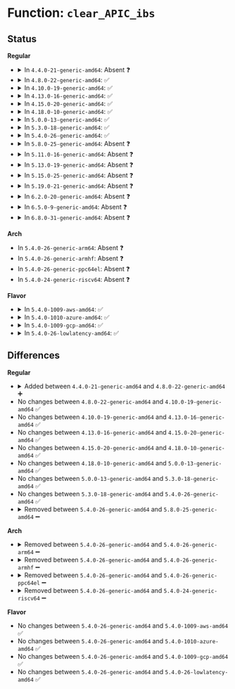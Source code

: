 # Function: <code>clear_APIC_ibs</code>

## Status
<b>Regular</b>
<ul>
<li>
<details>
<summary>In <code>4.4.0-21-generic-amd64</code>: Absent ❓</summary>

```json
{
  "name": "clear_APIC_ibs",
  "collision_type": "Unique Static",
  "inline_type": "Selective",
  "funcs": [
    {
      "addr": 18446744071578883824,
      "name": "clear_APIC_ibs",
      "external": false,
      "loc": "arch/x86/events/amd/ibs.c:872",
      "file": "arch/x86/events/amd/ibs.c",
      "inline": "not declared, inlined",
      "caller_inline": [],
      "caller_func": [
        "arch/x86/events/amd/ibs.c:perf_ibs_suspend",
        "arch/x86/events/amd/ibs.c:perf_ibs_cpu_notifier"
      ]
    }
  ],
  "symbols": [
    {
      "addr": 18446744071578883824,
      "name": "clear_APIC_ibs.isra.6",
      "section": ".text",
      "bind": "STB_LOCAL",
      "size": 90
    }
  ]
}
```
</details>
</li>
<li>
<details>
<summary>In <code>4.8.0-22-generic-amd64</code>: ✅</summary>

```c
void clear_APIC_ibs()
```

```json
{
  "name": "clear_APIC_ibs",
  "collision_type": "Unique Static",
  "inline_type": "No",
  "funcs": [
    {
      "addr": 18446744071578882960,
      "name": "clear_APIC_ibs",
      "external": false,
      "loc": "arch/x86/events/amd/ibs.c:939",
      "file": "arch/x86/events/amd/ibs.c",
      "inline": "seen, unknown",
      "caller_inline": [],
      "caller_func": [
        "arch/x86/events/amd/ibs.c:x86_pmu_amd_ibs_dying_cpu",
        "arch/x86/events/amd/ibs.c:perf_ibs_suspend"
      ]
    }
  ],
  "symbols": [
    {
      "addr": 18446744071578882960,
      "name": "clear_APIC_ibs",
      "section": ".text",
      "bind": "STB_LOCAL",
      "size": 47
    }
  ]
}
```
</details>
</li>
<li>
<details>
<summary>In <code>4.10.0-19-generic-amd64</code>: ✅</summary>

```c
void clear_APIC_ibs()
```

```json
{
  "name": "clear_APIC_ibs",
  "collision_type": "Unique Static",
  "inline_type": "No",
  "funcs": [
    {
      "addr": 18446744071578883024,
      "name": "clear_APIC_ibs",
      "external": false,
      "loc": "arch/x86/events/amd/ibs.c:939",
      "file": "arch/x86/events/amd/ibs.c",
      "inline": "seen, unknown",
      "caller_inline": [],
      "caller_func": [
        "arch/x86/events/amd/ibs.c:x86_pmu_amd_ibs_dying_cpu",
        "arch/x86/events/amd/ibs.c:perf_ibs_suspend"
      ]
    }
  ],
  "symbols": [
    {
      "addr": 18446744071578883024,
      "name": "clear_APIC_ibs",
      "section": ".text",
      "bind": "STB_LOCAL",
      "size": 47
    }
  ]
}
```
</details>
</li>
<li>
<details>
<summary>In <code>4.13.0-16-generic-amd64</code>: ✅</summary>

```c
void clear_APIC_ibs()
```

```json
{
  "name": "clear_APIC_ibs",
  "collision_type": "Unique Static",
  "inline_type": "No",
  "funcs": [
    {
      "addr": 18446744071578882224,
      "name": "clear_APIC_ibs",
      "external": false,
      "loc": "arch/x86/events/amd/ibs.c:940",
      "file": "arch/x86/events/amd/ibs.c",
      "inline": "seen, unknown",
      "caller_inline": [],
      "caller_func": [
        "arch/x86/events/amd/ibs.c:x86_pmu_amd_ibs_dying_cpu",
        "arch/x86/events/amd/ibs.c:perf_ibs_suspend"
      ]
    }
  ],
  "symbols": [
    {
      "addr": 18446744071578882224,
      "name": "clear_APIC_ibs",
      "section": ".text",
      "bind": "STB_LOCAL",
      "size": 49
    }
  ]
}
```
</details>
</li>
<li>
<details>
<summary>In <code>4.15.0-20-generic-amd64</code>: ✅</summary>

```c
void clear_APIC_ibs()
```

```json
{
  "name": "clear_APIC_ibs",
  "collision_type": "Unique Static",
  "inline_type": "No",
  "funcs": [
    {
      "addr": 18446744071578883296,
      "name": "clear_APIC_ibs",
      "external": false,
      "loc": "arch/x86/events/amd/ibs.c:940",
      "file": "arch/x86/events/amd/ibs.c",
      "inline": "seen, unknown",
      "caller_inline": [],
      "caller_func": [
        "arch/x86/events/amd/ibs.c:x86_pmu_amd_ibs_dying_cpu",
        "arch/x86/events/amd/ibs.c:perf_ibs_suspend"
      ]
    }
  ],
  "symbols": [
    {
      "addr": 18446744071578883296,
      "name": "clear_APIC_ibs",
      "section": ".text",
      "bind": "STB_LOCAL",
      "size": 47
    }
  ]
}
```
</details>
</li>
<li>
<details>
<summary>In <code>4.18.0-10-generic-amd64</code>: ✅</summary>

```c
void clear_APIC_ibs()
```

```json
{
  "name": "clear_APIC_ibs",
  "collision_type": "Unique Static",
  "inline_type": "No",
  "funcs": [
    {
      "addr": 18446744071578885088,
      "name": "clear_APIC_ibs",
      "external": false,
      "loc": "arch/x86/events/amd/ibs.c:944",
      "file": "arch/x86/events/amd/ibs.c",
      "inline": "seen, unknown",
      "caller_inline": [],
      "caller_func": [
        "arch/x86/events/amd/ibs.c:x86_pmu_amd_ibs_dying_cpu",
        "arch/x86/events/amd/ibs.c:perf_ibs_suspend"
      ]
    }
  ],
  "symbols": [
    {
      "addr": 18446744071578885088,
      "name": "clear_APIC_ibs",
      "section": ".text",
      "bind": "STB_LOCAL",
      "size": 47
    }
  ]
}
```
</details>
</li>
<li>
<details>
<summary>In <code>5.0.0-13-generic-amd64</code>: ✅</summary>

```c
void clear_APIC_ibs()
```

```json
{
  "name": "clear_APIC_ibs",
  "collision_type": "Unique Static",
  "inline_type": "No",
  "funcs": [
    {
      "addr": 18446744071578884880,
      "name": "clear_APIC_ibs",
      "external": false,
      "loc": "arch/x86/events/amd/ibs.c:944",
      "file": "arch/x86/events/amd/ibs.c",
      "inline": "seen, unknown",
      "caller_inline": [],
      "caller_func": [
        "arch/x86/events/amd/ibs.c:x86_pmu_amd_ibs_dying_cpu",
        "arch/x86/events/amd/ibs.c:perf_ibs_suspend"
      ]
    }
  ],
  "symbols": [
    {
      "addr": 18446744071578884880,
      "name": "clear_APIC_ibs",
      "section": ".text",
      "bind": "STB_LOCAL",
      "size": 47
    }
  ]
}
```
</details>
</li>
<li>
<details>
<summary>In <code>5.3.0-18-generic-amd64</code>: ✅</summary>

```c
void clear_APIC_ibs()
```

```json
{
  "name": "clear_APIC_ibs",
  "collision_type": "Unique Static",
  "inline_type": "No",
  "funcs": [
    {
      "addr": 18446744071578886112,
      "name": "clear_APIC_ibs",
      "external": false,
      "loc": "arch/x86/events/amd/ibs.c:940",
      "file": "arch/x86/events/amd/ibs.c",
      "inline": "seen, unknown",
      "caller_inline": [],
      "caller_func": [
        "arch/x86/events/amd/ibs.c:x86_pmu_amd_ibs_dying_cpu",
        "arch/x86/events/amd/ibs.c:perf_ibs_suspend"
      ]
    }
  ],
  "symbols": [
    {
      "addr": 18446744071578886112,
      "name": "clear_APIC_ibs",
      "section": ".text",
      "bind": "STB_LOCAL",
      "size": 47
    }
  ]
}
```
</details>
</li>
<li>
<details>
<summary>In <code>5.4.0-26-generic-amd64</code>: ✅</summary>

```c
void clear_APIC_ibs()
```

```json
{
  "name": "clear_APIC_ibs",
  "collision_type": "Unique Static",
  "inline_type": "No",
  "funcs": [
    {
      "addr": 18446744071578887120,
      "name": "clear_APIC_ibs",
      "external": false,
      "loc": "arch/x86/events/amd/ibs.c:942",
      "file": "arch/x86/events/amd/ibs.c",
      "inline": "seen, unknown",
      "caller_inline": [],
      "caller_func": [
        "arch/x86/events/amd/ibs.c:x86_pmu_amd_ibs_dying_cpu",
        "arch/x86/events/amd/ibs.c:perf_ibs_suspend"
      ]
    }
  ],
  "symbols": [
    {
      "addr": 18446744071578887120,
      "name": "clear_APIC_ibs",
      "section": ".text",
      "bind": "STB_LOCAL",
      "size": 47
    }
  ]
}
```
</details>
</li>
<li>
<details>
<summary>In <code>5.8.0-25-generic-amd64</code>: Absent ❓</summary>

```json
{
  "name": "clear_APIC_ibs",
  "collision_type": "Unique Static",
  "inline_type": "Full",
  "funcs": [
    {
      "addr": 18446744071578892101,
      "name": "clear_APIC_ibs",
      "external": false,
      "loc": "arch/x86/events/amd/ibs.c:942",
      "file": "arch/x86/events/amd/ibs.c",
      "inline": "not declared, inlined",
      "caller_inline": [
        "arch/x86/events/amd/ibs.c:x86_pmu_amd_ibs_dying_cpu",
        "arch/x86/events/amd/ibs.c:perf_ibs_suspend"
      ],
      "caller_func": []
    }
  ],
  "symbols": []
}
```
</details>
</li>
<li>
<details>
<summary>In <code>5.11.0-16-generic-amd64</code>: Absent ❓</summary>

```json
{
  "name": "clear_APIC_ibs",
  "collision_type": "Unique Static",
  "inline_type": "Full",
  "funcs": [
    {
      "addr": 18446744071578887493,
      "name": "clear_APIC_ibs",
      "external": false,
      "loc": "arch/x86/events/amd/ibs.c:985",
      "file": "arch/x86/events/amd/ibs.c",
      "inline": "not declared, inlined",
      "caller_inline": [
        "arch/x86/events/amd/ibs.c:x86_pmu_amd_ibs_dying_cpu",
        "arch/x86/events/amd/ibs.c:perf_ibs_suspend"
      ],
      "caller_func": []
    }
  ],
  "symbols": []
}
```
</details>
</li>
<li>
<details>
<summary>In <code>5.13.0-19-generic-amd64</code>: Absent ❓</summary>

```json
{
  "name": "clear_APIC_ibs",
  "collision_type": "Unique Static",
  "inline_type": "Full",
  "funcs": [
    {
      "addr": 18446744071578889765,
      "name": "clear_APIC_ibs",
      "external": false,
      "loc": "arch/x86/events/amd/ibs.c:985",
      "file": "arch/x86/events/amd/ibs.c",
      "inline": "not declared, inlined",
      "caller_inline": [
        "arch/x86/events/amd/ibs.c:x86_pmu_amd_ibs_dying_cpu",
        "arch/x86/events/amd/ibs.c:perf_ibs_suspend"
      ],
      "caller_func": []
    }
  ],
  "symbols": []
}
```
</details>
</li>
<li>
<details>
<summary>In <code>5.15.0-25-generic-amd64</code>: Absent ❓</summary>

```json
{
  "name": "clear_APIC_ibs",
  "collision_type": "Unique Static",
  "inline_type": "Full",
  "funcs": [
    {
      "addr": 18446744071578891685,
      "name": "clear_APIC_ibs",
      "external": false,
      "loc": "arch/x86/events/amd/ibs.c:989",
      "file": "arch/x86/events/amd/ibs.c",
      "inline": "not declared, inlined",
      "caller_inline": [
        "arch/x86/events/amd/ibs.c:x86_pmu_amd_ibs_dying_cpu",
        "arch/x86/events/amd/ibs.c:perf_ibs_suspend"
      ],
      "caller_func": []
    }
  ],
  "symbols": []
}
```
</details>
</li>
<li>
<details>
<summary>In <code>5.19.0-21-generic-amd64</code>: Absent ❓</summary>

```json
{
  "name": "clear_APIC_ibs",
  "collision_type": "Unique Static",
  "inline_type": "Full",
  "funcs": [
    {
      "addr": 18446744071578894389,
      "name": "clear_APIC_ibs",
      "external": false,
      "loc": "arch/x86/events/amd/ibs.c:1134",
      "file": "arch/x86/events/amd/ibs.c",
      "inline": "not declared, inlined",
      "caller_inline": [
        "arch/x86/events/amd/ibs.c:x86_pmu_amd_ibs_dying_cpu",
        "arch/x86/events/amd/ibs.c:perf_ibs_suspend"
      ],
      "caller_func": []
    }
  ],
  "symbols": []
}
```
</details>
</li>
<li>
<details>
<summary>In <code>6.2.0-20-generic-amd64</code>: Absent ❓</summary>

```json
{
  "name": "clear_APIC_ibs",
  "collision_type": "Unique Static",
  "inline_type": "Full",
  "funcs": [
    {
      "addr": 18446744071578906757,
      "name": "clear_APIC_ibs",
      "external": false,
      "loc": "arch/x86/events/amd/ibs.c:1460",
      "file": "arch/x86/events/amd/ibs.c",
      "inline": "not declared, inlined",
      "caller_inline": [
        "arch/x86/events/amd/ibs.c:x86_pmu_amd_ibs_dying_cpu",
        "arch/x86/events/amd/ibs.c:perf_ibs_suspend"
      ],
      "caller_func": []
    }
  ],
  "symbols": []
}
```
</details>
</li>
<li>
<details>
<summary>In <code>6.5.0-9-generic-amd64</code>: Absent ❓</summary>

```json
{
  "name": "clear_APIC_ibs",
  "collision_type": "Unique Static",
  "inline_type": "Full",
  "funcs": [
    {
      "addr": 18446744071578904165,
      "name": "clear_APIC_ibs",
      "external": false,
      "loc": "arch/x86/events/amd/ibs.c:1456",
      "file": "arch/x86/events/amd/ibs.c",
      "inline": "not declared, inlined",
      "caller_inline": [
        "arch/x86/events/amd/ibs.c:x86_pmu_amd_ibs_dying_cpu",
        "arch/x86/events/amd/ibs.c:perf_ibs_suspend"
      ],
      "caller_func": []
    }
  ],
  "symbols": []
}
```
</details>
</li>
<li>
<details>
<summary>In <code>6.8.0-31-generic-amd64</code>: Absent ❓</summary>

```json
{
  "name": "clear_APIC_ibs",
  "collision_type": "Unique Static",
  "inline_type": "Full",
  "funcs": [
    {
      "addr": 18446744071578925877,
      "name": "clear_APIC_ibs",
      "external": false,
      "loc": "arch/x86/events/amd/ibs.c:1465",
      "file": "arch/x86/events/amd/ibs.c",
      "inline": "not declared, inlined",
      "caller_inline": [
        "arch/x86/events/amd/ibs.c:x86_pmu_amd_ibs_dying_cpu",
        "arch/x86/events/amd/ibs.c:perf_ibs_suspend"
      ],
      "caller_func": []
    }
  ],
  "symbols": []
}
```
</details>
</li>
</ul>
<b>Arch</b>
<ul>
<li>
In <code>5.4.0-26-generic-arm64</code>: Absent ❓
</li>
<li>
In <code>5.4.0-26-generic-armhf</code>: Absent ❓
</li>
<li>
In <code>5.4.0-26-generic-ppc64el</code>: Absent ❓
</li>
<li>
In <code>5.4.0-24-generic-riscv64</code>: Absent ❓
</li>
</ul>
<b>Flavor</b>
<ul>
<li>
<details>
<summary>In <code>5.4.0-1009-aws-amd64</code>: ✅</summary>

```c
void clear_APIC_ibs()
```

```json
{
  "name": "clear_APIC_ibs",
  "collision_type": "Unique Static",
  "inline_type": "No",
  "funcs": [
    {
      "addr": 18446744071578887120,
      "name": "clear_APIC_ibs",
      "external": false,
      "loc": "arch/x86/events/amd/ibs.c:942",
      "file": "arch/x86/events/amd/ibs.c",
      "inline": "seen, unknown",
      "caller_inline": [],
      "caller_func": [
        "arch/x86/events/amd/ibs.c:x86_pmu_amd_ibs_dying_cpu",
        "arch/x86/events/amd/ibs.c:perf_ibs_suspend"
      ]
    }
  ],
  "symbols": [
    {
      "addr": 18446744071578887120,
      "name": "clear_APIC_ibs",
      "section": ".text",
      "bind": "STB_LOCAL",
      "size": 47
    }
  ]
}
```
</details>
</li>
<li>
<details>
<summary>In <code>5.4.0-1010-azure-amd64</code>: ✅</summary>

```c
void clear_APIC_ibs()
```

```json
{
  "name": "clear_APIC_ibs",
  "collision_type": "Unique Static",
  "inline_type": "No",
  "funcs": [
    {
      "addr": 18446744071578881232,
      "name": "clear_APIC_ibs",
      "external": false,
      "loc": "arch/x86/events/amd/ibs.c:942",
      "file": "arch/x86/events/amd/ibs.c",
      "inline": "seen, unknown",
      "caller_inline": [],
      "caller_func": [
        "arch/x86/events/amd/ibs.c:x86_pmu_amd_ibs_dying_cpu",
        "arch/x86/events/amd/ibs.c:perf_ibs_suspend"
      ]
    }
  ],
  "symbols": [
    {
      "addr": 18446744071578881232,
      "name": "clear_APIC_ibs",
      "section": ".text",
      "bind": "STB_LOCAL",
      "size": 76
    }
  ]
}
```
</details>
</li>
<li>
<details>
<summary>In <code>5.4.0-1009-gcp-amd64</code>: ✅</summary>

```c
void clear_APIC_ibs()
```

```json
{
  "name": "clear_APIC_ibs",
  "collision_type": "Unique Static",
  "inline_type": "No",
  "funcs": [
    {
      "addr": 18446744071578887056,
      "name": "clear_APIC_ibs",
      "external": false,
      "loc": "arch/x86/events/amd/ibs.c:942",
      "file": "arch/x86/events/amd/ibs.c",
      "inline": "seen, unknown",
      "caller_inline": [],
      "caller_func": [
        "arch/x86/events/amd/ibs.c:x86_pmu_amd_ibs_dying_cpu",
        "arch/x86/events/amd/ibs.c:perf_ibs_suspend"
      ]
    }
  ],
  "symbols": [
    {
      "addr": 18446744071578887056,
      "name": "clear_APIC_ibs",
      "section": ".text",
      "bind": "STB_LOCAL",
      "size": 47
    }
  ]
}
```
</details>
</li>
<li>
<details>
<summary>In <code>5.4.0-26-lowlatency-amd64</code>: ✅</summary>

```c
void clear_APIC_ibs()
```

```json
{
  "name": "clear_APIC_ibs",
  "collision_type": "Unique Static",
  "inline_type": "No",
  "funcs": [
    {
      "addr": 18446744071578887408,
      "name": "clear_APIC_ibs",
      "external": false,
      "loc": "arch/x86/events/amd/ibs.c:942",
      "file": "arch/x86/events/amd/ibs.c",
      "inline": "seen, unknown",
      "caller_inline": [],
      "caller_func": [
        "arch/x86/events/amd/ibs.c:x86_pmu_amd_ibs_dying_cpu",
        "arch/x86/events/amd/ibs.c:perf_ibs_suspend"
      ]
    }
  ],
  "symbols": [
    {
      "addr": 18446744071578887408,
      "name": "clear_APIC_ibs",
      "section": ".text",
      "bind": "STB_LOCAL",
      "size": 47
    }
  ]
}
```
</details>
</li>
</ul>

## Differences
<b>Regular</b>
<ul>
<li>
<details>
<summary>Added between <code>4.4.0-21-generic-amd64</code> and <code>4.8.0-22-generic-amd64</code> ➕</summary>

```c
void clear_APIC_ibs()
```
</details>
</li>
<li>
No changes between <code>4.8.0-22-generic-amd64</code> and <code>4.10.0-19-generic-amd64</code> ✅
</li>
<li>
No changes between <code>4.10.0-19-generic-amd64</code> and <code>4.13.0-16-generic-amd64</code> ✅
</li>
<li>
No changes between <code>4.13.0-16-generic-amd64</code> and <code>4.15.0-20-generic-amd64</code> ✅
</li>
<li>
No changes between <code>4.15.0-20-generic-amd64</code> and <code>4.18.0-10-generic-amd64</code> ✅
</li>
<li>
No changes between <code>4.18.0-10-generic-amd64</code> and <code>5.0.0-13-generic-amd64</code> ✅
</li>
<li>
No changes between <code>5.0.0-13-generic-amd64</code> and <code>5.3.0-18-generic-amd64</code> ✅
</li>
<li>
No changes between <code>5.3.0-18-generic-amd64</code> and <code>5.4.0-26-generic-amd64</code> ✅
</li>
<li>
<details>
<summary>Removed between <code>5.4.0-26-generic-amd64</code> and <code>5.8.0-25-generic-amd64</code> ➖</summary>

```c
void clear_APIC_ibs()
```
</details>
</li>
</ul>
<b>Arch</b>
<ul>
<li>
<details>
<summary>Removed between <code>5.4.0-26-generic-amd64</code> and <code>5.4.0-26-generic-arm64</code> ➖</summary>

```c
void clear_APIC_ibs()
```
</details>
</li>
<li>
<details>
<summary>Removed between <code>5.4.0-26-generic-amd64</code> and <code>5.4.0-26-generic-armhf</code> ➖</summary>

```c
void clear_APIC_ibs()
```
</details>
</li>
<li>
<details>
<summary>Removed between <code>5.4.0-26-generic-amd64</code> and <code>5.4.0-26-generic-ppc64el</code> ➖</summary>

```c
void clear_APIC_ibs()
```
</details>
</li>
<li>
<details>
<summary>Removed between <code>5.4.0-26-generic-amd64</code> and <code>5.4.0-24-generic-riscv64</code> ➖</summary>

```c
void clear_APIC_ibs()
```
</details>
</li>
</ul>
<b>Flavor</b>
<ul>
<li>
No changes between <code>5.4.0-26-generic-amd64</code> and <code>5.4.0-1009-aws-amd64</code> ✅
</li>
<li>
No changes between <code>5.4.0-26-generic-amd64</code> and <code>5.4.0-1010-azure-amd64</code> ✅
</li>
<li>
No changes between <code>5.4.0-26-generic-amd64</code> and <code>5.4.0-1009-gcp-amd64</code> ✅
</li>
<li>
No changes between <code>5.4.0-26-generic-amd64</code> and <code>5.4.0-26-lowlatency-amd64</code> ✅
</li>
</ul>

